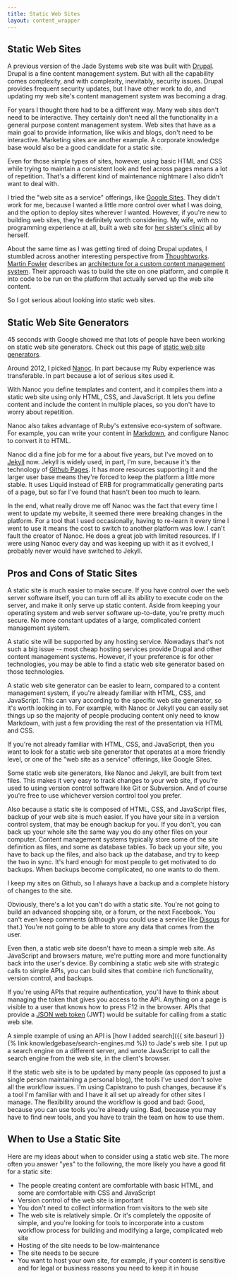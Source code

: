 ```yaml
---
title: Static Web Sites
layout: content_wrapper
---
```


## Static Web Sites

A previous version of the Jade Systems web site was built with [Drupal](http://drupal.org). Drupal is a fine content management system. But with all the capability comes complexity, and with complexity, inevitably, security issues. Drupal provides frequent security updates, but I have other work to do, and updating my web site's content management system was becoming a drag.

For years I thought there had to be a different way. Many web sites don't need to be interactive. They certainly don't need all the functionality in a general purpose content management system. Web sites that have as a main goal to provide information, like wikis and blogs, don't need to be interactive. Marketing sites are another example. A corporate knowledge base would also be a good candidate for a static site.

Even for those simple types of sites, however, using basic HTML and CSS while trying to maintain a consistent look and feel across pages means a lot of repetition. That's a different kind of maintenance nightmare I also didn't want to deal with.

I tried the "web site as a service" offerings, like [Google Sites](https://sites.google.com). They didn't work for me, because I wanted a little more control over what I was doing, and the option to deploy sites wherever I wanted. However, if you're new to building web sites, they're definitely worth considering. My wife, with no programming experience at all, built a web site for [her sister's clinic](https://sites.google.com/site/veterinariasantarita/) all by herself.

About the same time as I was getting tired of doing Drupal updates, I stumbled across another interesting perspective from [Thoughtworks](http://thoughtworks.com). [Martin Fowler](http://martinfowler.com) describes an [architecture for a custom content management system](http://martinfowler.com/articles/two-stack-cms/). Their approach was to build the site on one platform, and compile it into code to be run on the platform that actually served up the web site content.

So I got serious about looking into static web sites.

## Static Web Site Generators

45 seconds with Google showed me that lots of people have been working on static web site generators. Check out this page of [static web site generators](https://www.staticgen.com/).

Around 2012, I picked [Nanoc](http://nanoc.ns). In part because my Ruby experience was transferable. In part because a lot of serious sites used it.

With Nanoc you define templates and content, and it compiles them into a static web site using only HTML, CSS, and JavaScript. It lets you define content and include the content in multiple places, so you don't have to worry about repetition.

Nanoc also takes advantage of Ruby's extensive eco-system of software. For example, you can write your content in [Markdown](http://http://daringfireball.net/projects/markdown/), and configure Nanoc to convert it to HTML.

Nanoc did a fine job for me for a about five years, but I've moved on to [Jekyll](https://jekyllrb.com/) now. Jekyll is widely used, in part, I'm sure, because it's the technology of [Github Pages](https://pages.github.com/). It has more resources supporting it and the larger user base means they're forced to keep the platform a little more stable. It uses Liquid instead of ERB for programmatically generating parts of a page, but so far I've found that hasn't been too much to learn.

In the end, what really drove me off Nanoc was the fact that every time I went to update my website, it seemed there were breaking changes in the platform. For a tool that I used occasionally, having to re-learn it every time I went to use it means the cost to switch to another platform was low. I can't fault the creator of Nanoc. He does a great job with limited resources. If I were using Nanoc every day and was keeping up with it as it evolved, I probably never would have switched to Jekyll.

## Pros and Cons of Static Sites

A static site is much easier to make secure. If you have control over the web server software itself, you can turn off all its ability to execute code on the server, and make it only serve up static content. Aside from keeping your operating system and web server software up-to-date, you're pretty much secure. No more constant updates of a large, complicated content management system.

A static site will be supported by any hosting service. Nowadays that's not such a big issue -- most cheap hosting services provide Drupal and other content management systems. However, if your preference is for other technologies, you may be able to find a static web site generator based on those technologies.

A static web site generator can be easier to learn, compared to a content management system, if you're already familiar with HTML, CSS, and JavaScript. This can vary according to the specific web site generator, so it's worth looking in to. For example, with Nanoc or Jekyll you can easily set things up so the majority of people producing content only need to know Markdown, with just a few providing the rest of the presentation via HTML and CSS.

If you're not already familiar with HTML, CSS, and JavaScript, then you want to look for a static web site generator that operates at a more friendly level, or one of the "web site as a service" offerings, like Google Sites.

Some static web site generators, like Nanoc and Jekyll, are built from text files. This makes it very easy to track changes to your web site, if you're used to using version control software like Git or Subversion. And of course you're free to use whichever version control tool you prefer.

Also because a static site is composed of HTML, CSS, and JavaScript files, backup of your web site is much easier. If you have your site in a version control system, that may be enough backup for you. If you don't, you can back up your whole site the same way you do any other files on your computer. Content management systems typically store some of the site definition as files, and some as database tables. To back up your site, you have to back up the files, and also back up the database, and try to keep the two in sync. It's hard enough for most people to get motivated to do backups. When backups become complicated, no one wants to do them.

I keep my sites on Github, so I always have a backup and a complete history of changes to the site.

Obviously, there's a lot you can't do with a static site. You're not going to build an advanced shopping site, or a forum, or the next Facebook. You can't even keep comments (although you could use a service like [Disqus](https://disqus.com/) for that.) You're not going to be able to store any data that comes from the user.

Even then, a static web site doesn't have to mean a simple web site. As JavaScript and browsers mature, we're putting more and more functionality back into the user's device. By combining a static web site with strategic calls to simple APIs, you can build sites that combine rich functionality, version control, and backups.

If you're using APIs that require authentication, you'll have to think about managing the token that gives you access to the API. Anything on a page is visible to a user that knows how to press F12 in the browser. APIs that provide a [JSON web token](https://en.wikipedia.org/wiki/JSON_Web_Token) (JWT) would be suitable for calling from a static web site.

A simple example of using an API is [how I added search]({{ site.baseurl }}{% link knowledgebase/search-engines.md %}) to Jade's web site. I put up a search engine on a different server, and wrote JavaScript to call the search engine from the web site, in the client's browser.

If the static web site is to be updated by many people (as opposed to just a single person maintaining a personal blog), the tools I've used don't solve all the workflow issues. I'm using Capistrano to push changes, because it's a tool I'm familiar with and I have it all set up already for other sites I manage. The flexibility around the workflow is good and bad: Good, because you can use tools you're already using. Bad, because you may have to find new tools, and you have to train the team on how to use them.

## When to Use a Static Site

Here are my ideas about when to consider using a static web site. The more often you answer "yes" to the following, the more likely you have a good fit for a static site:

* The people creating content are comfortable with basic HTML, and some are comfortable with CSS and JavaScript
* Version control of the web site is important
* You don't need to collect information from visitors to the web site
* The web site is relatively simple. Or it's completely the opposite of simple, and you're looking for tools to incorporate into a custom workflow process for building and modifying a large, complicated web site
* Hosting of the site needs to be low-maintenance
* The site needs to be secure
* You want to host your own site, for example, if your content is sensitive and for legal or business reasons you need to keep it in house
